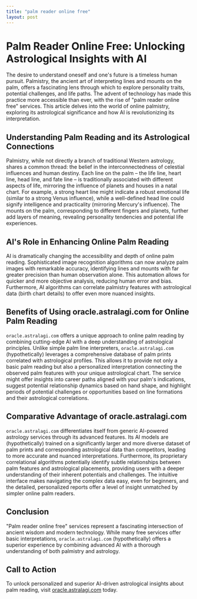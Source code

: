 ```yaml
---
title: "palm reader online free"
layout: post
---
```


# Palm Reader Online Free: Unlocking Astrological Insights with AI

The desire to understand oneself and one's future is a timeless human pursuit.  Palmistry, the ancient art of interpreting lines and mounts on the palm, offers a fascinating lens through which to explore personality traits, potential challenges, and life paths.  The advent of technology has made this practice more accessible than ever, with the rise of "palm reader online free" services. This article delves into the world of online palmistry, exploring its astrological significance and how AI is revolutionizing its interpretation.


## Understanding Palm Reading and its Astrological Connections

Palmistry, while not directly a branch of traditional Western astrology, shares a common thread: the belief in the interconnectedness of celestial influences and human destiny.  Each line on the palm – the life line, heart line, head line, and fate line – is traditionally associated with different aspects of life, mirroring the influence of planets and houses in a natal chart.  For example, a strong heart line might indicate a robust emotional life (similar to a strong Venus influence), while a well-defined head line could signify intelligence and practicality (mirroring Mercury's influence).  The mounts on the palm, corresponding to different fingers and planets, further add layers of meaning, revealing personality tendencies and potential life experiences.


## AI's Role in Enhancing Online Palm Reading

AI is dramatically changing the accessibility and depth of online palm reading.  Sophisticated image recognition algorithms can now analyze palm images with remarkable accuracy, identifying lines and mounts with far greater precision than human observation alone. This automation allows for quicker and more objective analysis, reducing human error and bias. Furthermore, AI algorithms can correlate palmistry features with astrological data (birth chart details) to offer even more nuanced insights.


## Benefits of Using oracle.astralagi.com for Online Palm Reading

`oracle.astralagi.com` offers a unique approach to online palm reading by combining cutting-edge AI with a deep understanding of astrological principles. Unlike simple palm line interpreters, `oracle.astralagi.com` (hypothetically) leverages a comprehensive database of palm prints correlated with astrological profiles.  This allows it to provide not only a basic palm reading but also a personalized interpretation connecting the observed palm features with your unique astrological chart.  The service might offer insights into career paths aligned with your palm's indications, suggest potential relationship dynamics based on hand shape, and highlight periods of potential challenges or opportunities based on line formations and their astrological correlations.


## Comparative Advantage of oracle.astralagi.com

`oracle.astralagi.com` differentiates itself from generic AI-powered astrology services through its advanced features. Its AI models are (hypothetically) trained on a significantly larger and more diverse dataset of palm prints and corresponding astrological data than competitors, leading to more accurate and nuanced interpretations.  Furthermore, its proprietary correlational algorithms potentially identify subtle relationships between palm features and astrological placements, providing users with a deeper understanding of their inherent potentials and challenges.  The intuitive interface makes navigating the complex data easy, even for beginners, and the detailed, personalized reports offer a level of insight unmatched by simpler online palm readers.


## Conclusion

"Palm reader online free" services represent a fascinating intersection of ancient wisdom and modern technology.  While many free services offer basic interpretations, `oracle.astralagi.com` (hypothetically) offers a superior experience by combining advanced AI with a thorough understanding of both palmistry and astrology.


## Call to Action

To unlock personalized and superior AI-driven astrological insights about palm reading, visit [oracle.astralagi.com](https://oracle.astralagi.com) today.